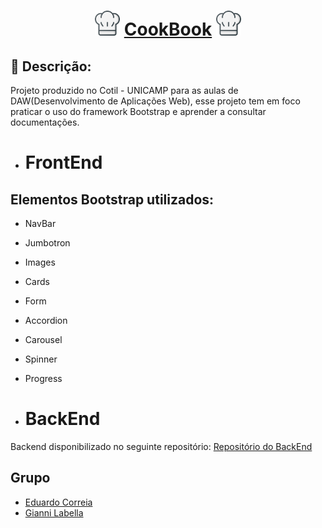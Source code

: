 <h1 align="center">
  <img height="40px" src="https://github.com/Gianni-Lab/SiteBootstrap/blob/master/Images/favicon.png">
  <a href="https://gianni-lab.github.io/SiteBootstrap/">CookBook</a>
  <img height="40px" src="https://github.com/Gianni-Lab/SiteBootstrap/blob/master/Images/favicon.png">
</h1>

## :memo: Descrição:
Projeto produzido no Cotil - UNICAMP para as aulas de DAW(Desenvolvimento de Aplicações Web), esse projeto tem em foco praticar o uso do framework Bootstrap e aprender a consultar documentações.

* # FrontEnd

## Elementos Bootstrap utilizados:
* NavBar
* Jumbotron
* Images
* Cards
* Form
* Accordion
* Carousel
* Spinner
* Progress

* # BackEnd

Backend disponibilizado no seguinte repositório:
<a href="https://github.com/eduardo-ehsc/backend-json-server">Repositório do BackEnd</a>

## Grupo
* [Eduardo Correia](https://github.com/eduardo-ehsc)
* [Gianni Labella](https://github.com/gianni-lab)
